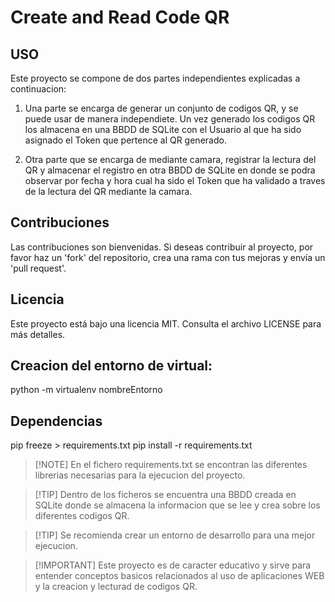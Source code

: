 # Create and Read Code QR

## USO
Este proyecto se compone de dos partes independientes explicadas a continuacion:

1. Una parte se encarga de generar un conjunto de codigos QR, y se puede usar de manera independiete. Un vez generado los codigos QR los almacena en una BBDD de SQLite con el Usuario al que ha sido asignado el Token que pertence al QR generado.

2. Otra parte que se encarga de mediante camara, registrar la lectura del QR y almacenar el registro en otra BBDD de SQLite en donde se podra observar por fecha y hora cual ha sido el Token que ha validado a traves de la lectura del QR mediante la camara.

## Contribuciones
Las contribuciones son bienvenidas. Si deseas contribuir al proyecto, por favor haz un 'fork' del repositorio, crea una rama con tus mejoras y envía un 'pull request'.

## Licencia
Este proyecto está bajo una licencia MIT. Consulta el archivo LICENSE para más detalles.

## Creacion del entorno de virtual:
python -m virtualenv nombreEntorno

## Dependencias
pip freeze > requirements.txt
pip install -r requirements.txt

>[!NOTE] En el fichero requirements.txt se encontran las diferentes librerias necesarias para la ejecucion del proyecto.

>[!TIP] Dentro de los ficheros se encuentra una BBDD creada en SQLite donde se almacena la informacion que se lee y crea sobre los diferentes codigos QR.

>[!TIP] Se recomienda crear un entorno de desarrollo para una mejor ejecucion.

>[!IMPORTANT] Este proyecto es de caracter educativo y sirve para entender conceptos basicos relacionados al uso de aplicaciones WEB y la creacion y lecturad de codigos QR. 
